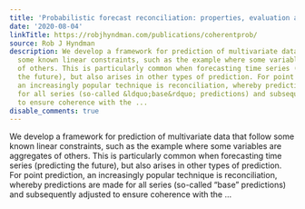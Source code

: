 ```yaml
---
title: 'Probabilistic forecast reconciliation: properties, evaluation and score optimisation'
date: '2020-08-04'
linkTitle: https://robjhyndman.com/publications/coherentprob/
source: Rob J Hyndman
description: We develop a framework for prediction of multivariate data that follow
  some known linear constraints, such as the example where some variables are aggregates
  of others. This is particularly common when forecasting time series (predicting
  the future), but also arises in other types of prediction. For point prediction,
  an increasingly popular technique is reconciliation, whereby predictions are made
  for all series (so-called &ldquo;base&rdquo; predictions) and subsequently adjusted
  to ensure coherence with the ...
disable_comments: true
---
```

We develop a framework for prediction of multivariate data that follow some known linear constraints, such as the example where some variables are aggregates of others. This is particularly common when forecasting time series (predicting the future), but also arises in other types of prediction. For point prediction, an increasingly popular technique is reconciliation, whereby predictions are made for all series (so-called &ldquo;base&rdquo; predictions) and subsequently adjusted to ensure coherence with the ...